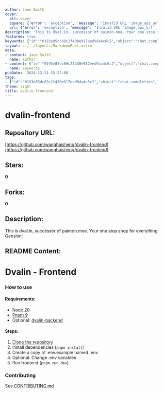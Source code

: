 ```yaml
---
author: Jane Smith
cover:
  alt: cover
  square: {'error': 'exception', 'message': "Invalid URL 'image_api_url': No scheme supplied. Perhaps you meant https://image_api_url?"}
  url: {'error': 'exception', 'message': "Invalid URL 'image_api_url': No scheme supplied. Perhaps you meant https://image_api_url?"}
description: 'This is dval.in, successor of paimon.moe. Your one stop shop for everything Genshin!'
featured: true
keywords: {"id":"0193e85dc69c2f430e917eed9da4c6c2","object":"chat.completion","created":1734770280,"model":"Qwen/Qwen2.5-7B-Instruct","choices":[{"index":0,"message":{"role":"assistant","content":"### Keywords:\n- dvalin-frontend\n- dval.in\n- paimon.moe\n- Genshin\n- Node.js\n- pnpm\n- frontend\n- repository\n- dependencies\n- .env\n- contributing\n\n### Tags:\n- #Dvalin\n- #Frontend\n- #GenshinImpact\n- #Nodejs\n- #Pnpm\n- #GitCloning\n- #Development"},"finish_reason":"stop"}],"usage":{"prompt_tokens":227,"completion_tokens":91,"total_tokens":318},"system_fingerprint":""}
layout: ../../layouts/MarkdownPost.astro
meta:
- content: Jane Smith
  name: author
- content: {"id":"0193e85dc69c2f430e917eed9da4c6c2","object":"chat.completion","created":1734770280,"model":"Qwen/Qwen2.5-7B-Instruct","choices":[{"index":0,"message":{"role":"assistant","content":"### Keywords:\n- dvalin-frontend\n- dval.in\n- paimon.moe\n- Genshin\n- Node.js\n- pnpm\n- frontend\n- repository\n- dependencies\n- .env\n- contributing\n\n### Tags:\n- #Dvalin\n- #Frontend\n- #GenshinImpact\n- #Nodejs\n- #Pnpm\n- #GitCloning\n- #Development"},"finish_reason":"stop"}],"usage":{"prompt_tokens":227,"completion_tokens":91,"total_tokens":318},"system_fingerprint":""}
  name: keywords
pubDate: '2024-12-21 15:27:08'
tags:
- {"id":"0193e85dc69c2f430e917eed9da4c6c2","object":"chat.completion","created":1734770280,"model":"Qwen/Qwen2.5-7B-Instruct","choices":[{"index":0,"message":{"role":"assistant","content":"### Keywords:\n- dvalin-frontend\n- dval.in\n- paimon.moe\n- Genshin\n- Node.js\n- pnpm\n- frontend\n- repository\n- dependencies\n- .env\n- contributing\n\n### Tags:\n- #Dvalin\n- #Frontend\n- #GenshinImpact\n- #Nodejs\n- #Pnpm\n- #GitCloning\n- #Development"},"finish_reason":"stop"}],"usage":{"prompt_tokens":227,"completion_tokens":91,"total_tokens":318},"system_fingerprint":""}
theme: light
title: dvalin-frontend
---
```


# dvalin-frontend

## Repository URL: 
[https://github.com/wanghaisheng/dvalin-frontend](https://github.com/wanghaisheng/dvalin-frontend)

## Stars: 
**0**

## Forks: 
**0**

## Description: 
This is dval.in, successor of paimon.moe. Your one stop shop for everything Genshin!

## README Content: 
# Dvalin - Frontend

### How to use

#### Requirements:

- [Node 20](https://nodejs.org/)
- [Pnpm 9](https://pnpm.io/)
- Optional: [dvalin-backend](https://github.com/dval-in/dvalin-backend)

#### Steps:

1. [Clone the repository](https://docs.github.com/articles/cloning-a-repository)
2. Install dependencies (`pnpm install`)
3. Create a copy of .env.example named .env
4. Optional: Change .env variables
5. Run frontend (`pnpm run dev`)

### Contributing

See [CONTRIBUTING.md](https://github.com/dval-in/dvalin-frontend/blob/main/CONTRIBUTING.md)

